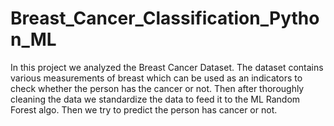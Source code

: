 # Breast_Cancer_Classification_Python_ML
In this project we analyzed the Breast Cancer Dataset. The dataset contains various measurements of breast which can be used as an indicators to check whether the person has the cancer or not. Then after thoroughly cleaning the data we standardize the data to feed it to the ML Random Forest algo. Then we try to predict the person has cancer or not.

